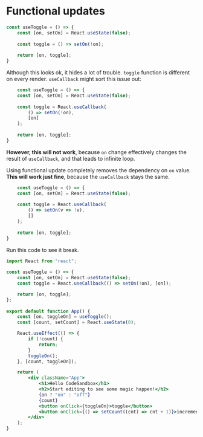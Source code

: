 # Functional updates

``` javascript
const useToggle = () => {
	const [on, setOn] = React.useState(false);
	
	const toggle = () => setOn(!on);
	
	return [on, toggle];
}
```

Although this looks ok, it hides a lot of trouble. `toggle` function is different on every render. `useCallback` might sort this issue out:
```javascript
	const useToggle = () => {
	const [on, setOn] = React.useState(false);
	
	const toggle = React.useCallback(
		() => setOn(!on),
		[on]
	);
	
	return [on, toggle];
}
```

**However, this will not work**, because `on` change effectively changes the result of `useCallback`, and that leads to infinite loop.

Using functional update completely removes the dependency on `on` value. **This will work just fine**, because the `useCallback` stays the same.

```javascript
	const useToggle = () => {
	const [on, setOn] = React.useState(false);
	
	const toggle = React.useCallback(
		() => setOn(v => !v),
		[]
	);
	
	return [on, toggle];
}
```

Run this code to see it break.

```jsx
import React from "react";
  
const useToggle = () => {
	const [on, setOn] = React.useState(false);
	const toggle = React.useCallback(() => setOn(!on), [on]); 

	return [on, toggle];
};
  
export default function App() {
	const [on, toggleOn] = useToggle();
	const [count, setCount] = React.useState(0);

	React.useEffect(() => {
		if (!count) {
			return;
		}
		toggleOn();
	}, [count, toggleOn]);

	return (
		<div className="App">
			<h1>Hello CodeSandbox</h1>
			<h2>Start editing to see some magic happen!</h2>
			{on ? "on" : "off"}
			{count}
			<button onClick={toggleOn}>toggle</button>
			<button onClick={() => setCount((cnt) => cnt + 1)}>increment</button>
		</div>
	);
}
```
